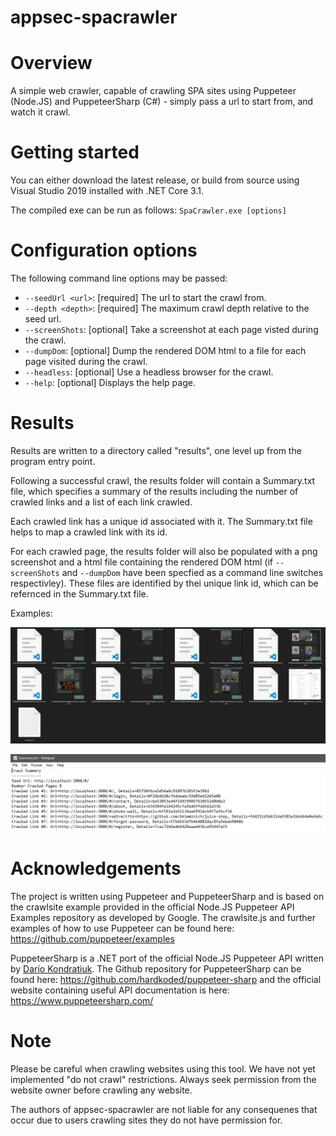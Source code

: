# appsec-spacrawler

# Overview
A simple web crawler, capable of crawling SPA sites using Puppeteer (Node.JS) and PuppeteerSharp (C#) - simply pass a url to start from, and watch it crawl.

# Getting started
You can either download the latest release, or build from source using Visual Studio 2019 installed with .NET Core 3.1.

The compiled exe can be run as follows: ```SpaCrawler.exe [options]```

# Configuration options
The following command line options may be passed:

* ```--seedUrl <url>```:                  [required] The url to start the crawl from.
* ```--depth <depth>```:                  [required] The maximum crawl depth relative to the seed url.
* ```--screenShots```:                    [optional] Take a screenshot at each page visted during the crawl.
* ```--dumpDom```:                        [optional] Dump the rendered DOM html to a file for each page visited during the crawl.
* ```--headless```:                       [optional] Use a headless browser for the crawl.
* ```--help```:                           [optional] Displays the help page.

# Results
Results are written to a directory called "results", one level up from the program entry point.

Following a successful crawl, the results folder will contain a Summary.txt file, which specifies a summary of the results including the number of crawled links and a list of each link crawled. 

Each crawled link has a unique id associated with it. The Summary.txt file helps to map a crawled link with its id.

For each crawled page, the results folder will also be populated with a png screenshot and a html file containing the rendered DOM html (if ```--screenShots``` and ```--dumpDom``` have been specfied as a command line switches respectivley). These files are identified by thei unique link id, which can be refernced in the Summary.txt file.

Examples:

![Report Example](images/report_example_1.png)

![Summary Example](images/summary_example_1.png)
# Acknowledgements
The project is written using Puppeteer and PuppeteerSharp and is based on the crawlsite example provided in the official Node.JS Puppeteer API Examples repository as developed by Google. The crawlsite.js and further examples of how to use Puppeteer can be found here: https://github.com/puppeteer/examples

PuppeteerSharp is a .NET port of the official Node.JS Puppeteer API written by [Darío Kondratiuk](https://github.com/kblok). The Github repository for PuppeteerSharp can be found here: https://github.com/hardkoded/puppeteer-sharp and the official website containing useful API documentation is here: https://www.puppeteersharp.com/ 

# Note
Please be careful when crawling websites using this tool. We have not yet implemented "do not crawl" restrictions. Always seek permission from the website owner before crawling any website.

The authors of appsec-spacrawler are not liable for any consequenes that occur due to users crawling sites they do not have permission for.
